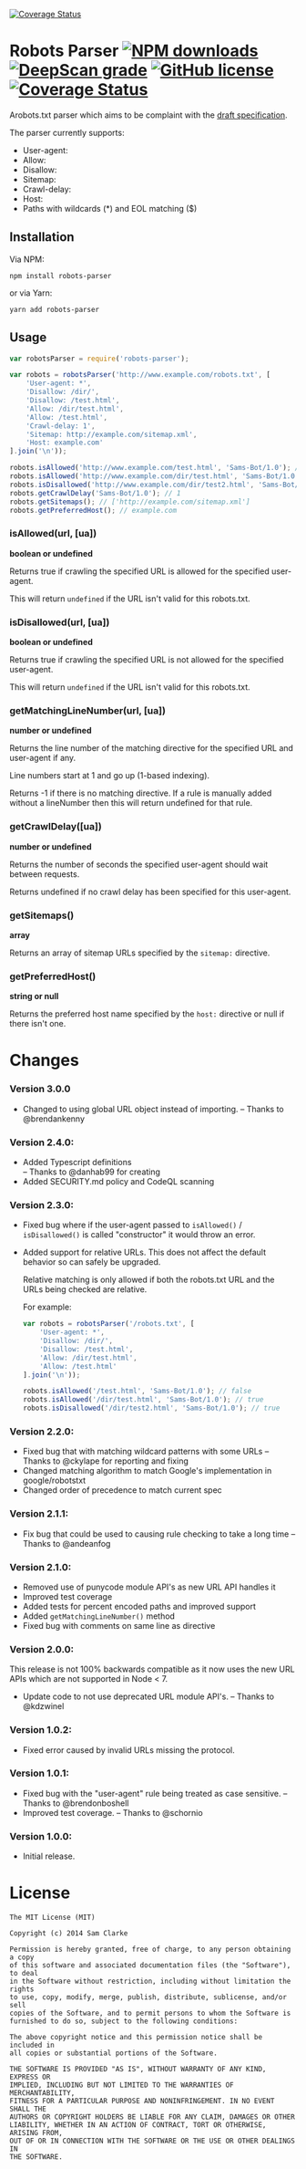 <a href='https://coveralls.io/github/bakuppus/github-action-demo-2?branch=feature/1'><img src='https://coveralls.io/repos/github/bakuppus/github-action-demo-2/badge.svg?branch=feature/1' alt='Coverage Status' /></a>


# Robots Parser [![NPM downloads](https://img.shields.io/npm/dm/robots-parser)](https://www.npmjs.com/package/robots-parser) [![DeepScan grade](https://deepscan.io/api/teams/457/projects/16277/branches/344939/badge/grade.svg)](https://deepscan.io/dashboard#view=project&tid=457&pid=16277&bid=344939) [![GitHub license](https://img.shields.io/github/license/samclarke/robots-parser.svg)](https://github.com/samclarke/robots-parser/blob/master/license.md) [![Coverage Status](https://coveralls.io/repos/github/samclarke/robots-parser/badge.svg?branch=master)](https://coveralls.io/github/samclarke/robots-parser?branch=master)

Arobots.txt parser which aims to be complaint with the [draft specification](https://datatracker.ietf.org/doc/html/draft-koster-rep).

The parser currently supports:

-   User-agent:
-   Allow:
-   Disallow:
-   Sitemap:
-   Crawl-delay:
-   Host:
-   Paths with wildcards (\*) and EOL matching ($)

## Installation

Via NPM:

    npm install robots-parser

or via Yarn:

    yarn add robots-parser

## Usage

```js
var robotsParser = require('robots-parser');

var robots = robotsParser('http://www.example.com/robots.txt', [
	'User-agent: *',
	'Disallow: /dir/',
	'Disallow: /test.html',
	'Allow: /dir/test.html',
	'Allow: /test.html',
	'Crawl-delay: 1',
	'Sitemap: http://example.com/sitemap.xml',
	'Host: example.com'
].join('\n'));

robots.isAllowed('http://www.example.com/test.html', 'Sams-Bot/1.0'); // true
robots.isAllowed('http://www.example.com/dir/test.html', 'Sams-Bot/1.0'); // true
robots.isDisallowed('http://www.example.com/dir/test2.html', 'Sams-Bot/1.0'); // true
robots.getCrawlDelay('Sams-Bot/1.0'); // 1
robots.getSitemaps(); // ['http://example.com/sitemap.xml']
robots.getPreferredHost(); // example.com
```

### isAllowed(url, [ua])

**boolean or undefined**

Returns true if crawling the specified URL is allowed for the specified user-agent.

This will return `undefined` if the URL isn't valid for this robots.txt.

### isDisallowed(url, [ua])

**boolean or undefined**

Returns true if crawling the specified URL is not allowed for the specified user-agent.

This will return `undefined` if the URL isn't valid for this robots.txt.

### getMatchingLineNumber(url, [ua])

**number or undefined**

Returns the line number of the matching directive for the specified URL and user-agent if any.

Line numbers start at 1 and go up (1-based indexing).

Returns -1 if there is no matching directive. If a rule is manually added without a lineNumber then this will return undefined for that rule.

### getCrawlDelay([ua])

**number or undefined**

Returns the number of seconds the specified user-agent should wait between requests.

Returns undefined if no crawl delay has been specified for this user-agent.

### getSitemaps()

**array**

Returns an array of sitemap URLs specified by the `sitemap:` directive.

### getPreferredHost()

**string or null**

Returns the preferred host name specified by the `host:` directive or null if there isn't one.

# Changes

### Version 3.0.0

-   Changed to using global URL object instead of importing. &ndash; Thanks to @brendankenny

### Version 2.4.0:

-   Added Typescript definitions  
    &ndash; Thanks to @danhab99 for creating
-   Added SECURITY.md policy and CodeQL scanning

### Version 2.3.0:

-   Fixed bug where if the user-agent passed to `isAllowed()` / `isDisallowed()` is called "constructor" it would throw an error.
-   Added support for relative URLs. This does not affect the default behavior so can safely be upgraded.

    Relative matching is only allowed if both the robots.txt URL and the URLs being checked are relative.

    For example:

    ```js
    var robots = robotsParser('/robots.txt', [
        'User-agent: *',
        'Disallow: /dir/',
        'Disallow: /test.html',
        'Allow: /dir/test.html',
        'Allow: /test.html'
    ].join('\n'));

    robots.isAllowed('/test.html', 'Sams-Bot/1.0'); // false
    robots.isAllowed('/dir/test.html', 'Sams-Bot/1.0'); // true
    robots.isDisallowed('/dir/test2.html', 'Sams-Bot/1.0'); // true
    ```

### Version 2.2.0:

-   Fixed bug that with matching wildcard patterns with some URLs
    &ndash; Thanks to @ckylape for reporting and fixing
-   Changed matching algorithm to match Google's implementation in google/robotstxt
-   Changed order of precedence to match current spec

### Version 2.1.1:

-   Fix bug that could be used to causing rule checking to take a long time
    &ndash; Thanks to @andeanfog

### Version 2.1.0:

-   Removed use of punycode module API's as new URL API handles it
-   Improved test coverage
-   Added tests for percent encoded paths and improved support
-   Added `getMatchingLineNumber()` method
-   Fixed bug with comments on same line as directive

### Version 2.0.0:

This release is not 100% backwards compatible as it now uses the new URL APIs which are not supported in Node < 7.

-   Update code to not use deprecated URL module API's.
    &ndash; Thanks to @kdzwinel

### Version 1.0.2:

-   Fixed error caused by invalid URLs missing the protocol.

### Version 1.0.1:

-   Fixed bug with the "user-agent" rule being treated as case sensitive.
    &ndash; Thanks to @brendonboshell
-   Improved test coverage.
    &ndash; Thanks to @schornio

### Version 1.0.0:

-   Initial release.

# License

    The MIT License (MIT)

    Copyright (c) 2014 Sam Clarke

    Permission is hereby granted, free of charge, to any person obtaining a copy
    of this software and associated documentation files (the "Software"), to deal
    in the Software without restriction, including without limitation the rights
    to use, copy, modify, merge, publish, distribute, sublicense, and/or sell
    copies of the Software, and to permit persons to whom the Software is
    furnished to do so, subject to the following conditions:

    The above copyright notice and this permission notice shall be included in
    all copies or substantial portions of the Software.

    THE SOFTWARE IS PROVIDED "AS IS", WITHOUT WARRANTY OF ANY KIND, EXPRESS OR
    IMPLIED, INCLUDING BUT NOT LIMITED TO THE WARRANTIES OF MERCHANTABILITY,
    FITNESS FOR A PARTICULAR PURPOSE AND NONINFRINGEMENT. IN NO EVENT SHALL THE
    AUTHORS OR COPYRIGHT HOLDERS BE LIABLE FOR ANY CLAIM, DAMAGES OR OTHER
    LIABILITY, WHETHER IN AN ACTION OF CONTRACT, TORT OR OTHERWISE, ARISING FROM,
    OUT OF OR IN CONNECTION WITH THE SOFTWARE OR THE USE OR OTHER DEALINGS IN
    THE SOFTWARE.
